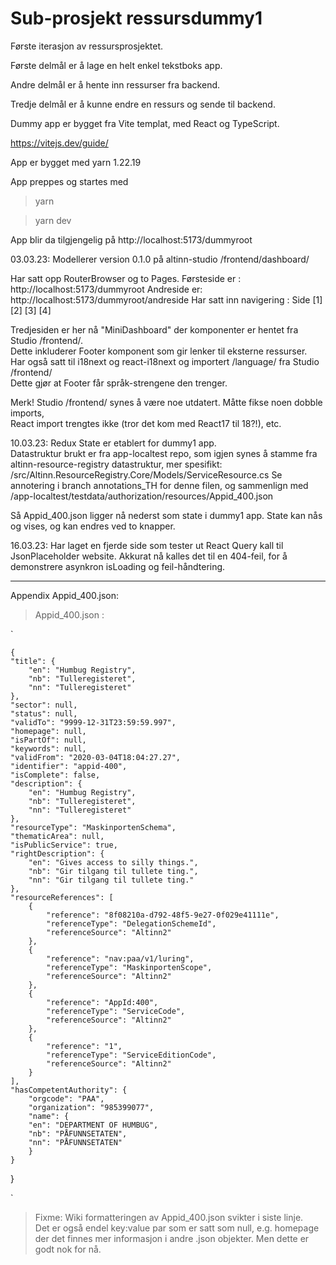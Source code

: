# Sub-prosjekt ressursdummy1
Første iterasjon av ressursprosjektet.

Første delmål er å lage en helt enkel tekstboks app.

Andre delmål er å hente inn ressurser fra backend.

Tredje delmål er å kunne endre en ressurs og sende til backend.

Dummy app er bygget fra Vite templat, med React og TypeScript.

https://vitejs.dev/guide/

App er bygget med yarn 1.22.19

App preppes og startes med
> yarn

> yarn dev

App blir da tilgjengelig på http://localhost:5173/dummyroot

03.03.23: Modellerer version 0.1.0 på altinn-studio /frontend/dashboard/

Har satt opp RouterBrowser og to Pages. 
Førsteside er : http://localhost:5173/dummyroot
Andreside er: http://localhost:5173/dummyroot/andreside
Har satt inn navigering : Side [1] [2] [3] [4]

Tredjesiden er her nå "MiniDashboard" der komponenter er hentet fra Studio /frontend/.<br>
Dette inkluderer Footer komponent som gir lenker til eksterne ressurser.<br>
Har også satt til i18next og react-i18next og importert /language/ fra Studio /frontend/<br>
Dette gjør at Footer får språk-strengene den trenger.

Merk! Studio /frontend/ synes å være noe utdatert. Måtte fikse noen dobble imports, <br> 
React import trengtes ikke (tror det kom med React17 til 18?!), etc.<br>

10.03.23: Redux State er etablert for dummy1 app.<br>
Datastruktur brukt er fra app-localtest repo, 
som igjen synes å stamme fra altinn-resource-registry datastruktur, mer spesifikt:
/src/Altinn.ResourceRegistry.Core/Models/ServiceResource.cs
Se annotering i branch annotations_TH for denne filen, og sammenlign med
/app-localtest/testdata/authorization/resources/Appid_400.json

Så Appid_400.json ligger nå nederst som state i dummy1 app. State kan nås og vises,
og kan endres ved to knapper.

16.03.23: Har laget en fjerde side som tester ut React Query kall
til JsonPlaceholder website. Akkurat nå kalles det til en 404-feil,
for å demonstrere asynkron isLoading og feil-håndtering.


*******************************
Appendix Appid_400.json:


  > Appid_400.json : 
  
  `
	
	{
	"title": {
		"en": "Humbug Registry",
		"nb": "Tulleregisteret",
		"nn": "Tulleregisteret"
	},
	"sector": null,
	"status": null,
	"validTo": "9999-12-31T23:59:59.997",
	"homepage": null,
	"isPartOf": null,
	"keywords": null,
	"validFrom": "2020-03-04T18:04:27.27",
	"identifier": "appid-400",
	"isComplete": false,
	"description": {
		"en": "Humbug Registry",
		"nb": "Tulleregisteret",
		"nn": "Tulleregisteret"
	},
	"resourceType": "MaskinportenSchema",
	"thematicArea": null,
	"isPublicService": true,
	"rightDescription": {
		"en": "Gives access to silly things.",
		"nb": "Gir tilgang til tullete ting.",
		"nn": "Gir tilgang til tullete ting."
	},
	"resourceReferences": [
		{
			"reference": "8f08210a-d792-48f5-9e27-0f029e41111e",
			"referenceType": "DelegationSchemeId",
			"referenceSource": "Altinn2"
		},
		{
			"reference": "nav:paa/v1/luring",
			"referenceType": "MaskinportenScope",
			"referenceSource": "Altinn2"
		},
		{
			"reference": "AppId:400",
			"referenceType": "ServiceCode",
			"referenceSource": "Altinn2"
		},
		{
			"reference": "1",
			"referenceType": "ServiceEditionCode",
			"referenceSource": "Altinn2"
		}
	],
	"hasCompetentAuthority": {
		"orgcode": "PAA",
		"organization": "985399077",
		"name": {
		"en": "DEPARTMENT OF HUMBUG",
		"nb": "PÅFUNNSETATEN",
		"nn": "PÅFUNNSETATEN"
		}
	}
}

`

> Fixme: Wiki formatteringen av Appid_400.json svikter i siste linje.<br>
> Det er også endel key:value par som er satt som null, e.g. homepage <br>
> der det finnes mer informasjon i andre .json objekter. Men dette er godt nok for nå.



